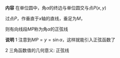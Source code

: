 **内容**
在单位圆中，角$\alpha$的终边与单位圆交与点$P(x,y)$

过点$P$，作垂直于$x$轴的直线，垂足为$M$，

则有向线段$MP$称为角$\alpha$的正弦线

**说明**
1 注意到$MP=y=\sin\alpha$，这样就能引入正弦函数了

2 三角函数值的几何意义: 正弦线
